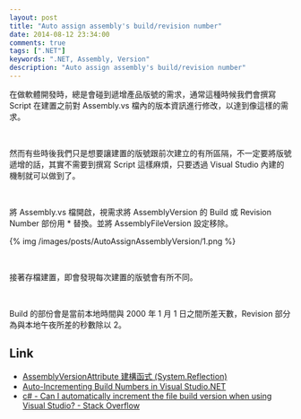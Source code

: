 ```yaml
---
layout: post
title: "Auto assign assembly's build/revision number"
date: 2014-08-12 23:34:00
comments: true
tags: [".NET"]
keywords: ".NET, Assembly, Version"
description: "Auto assign assembly's build/revision number"
---
```


在做軟體開發時，總是會碰到遞增產品版號的需求，通常這種時候我們會撰寫 Script 在建置之前對 Assembly.vs 檔內的版本資訊進行修改，以達到像這樣的需求。  

<!-- More -->

<br/>

然而有些時後我們只是想要讓建置的版號跟前次建立的有所區隔，不一定要將版號遞增的話，其實不需要到撰寫 Script 這樣麻煩，只要透過 Visual Studio 內建的機制就可以做到了。  

<br/>

將 Assembly.vs 檔開啟，視需求將 AssemblyVersion 的 Build 或 Revision Number 部份用 * 替換。並將 AssemblyFileVersion 設定移除。  

{% img /images/posts/AutoAssignAssemblyVersion/1.png %}

<br/>

接著存檔建置，即會發現每次建置的版號會有所不同。 

<br/>

Build 的部份會是當前本地時間與 2000 年 1 月 1 日之間所差天數，Revision 部分為與本地午夜所差的秒數除以 2。  

Link
----
* [AssemblyVersionAttribute 建構函式 (System.Reflection)](http://msdn.microsoft.com/zh-tw/library/system.reflection.assemblyversionattribute.assemblyversionattribute.aspx)
* [Auto-Incrementing Build Numbers in Visual Studio.NET](http://razorleaf.com/2010/01/auto-incrementing-visual-studio/)
* [c# - Can I automatically increment the file build version when using Visual Studio? - Stack Overflow](http://stackoverflow.com/questions/356543/can-i-automatically-increment-the-file-build-version-when-using-visual-studio)
